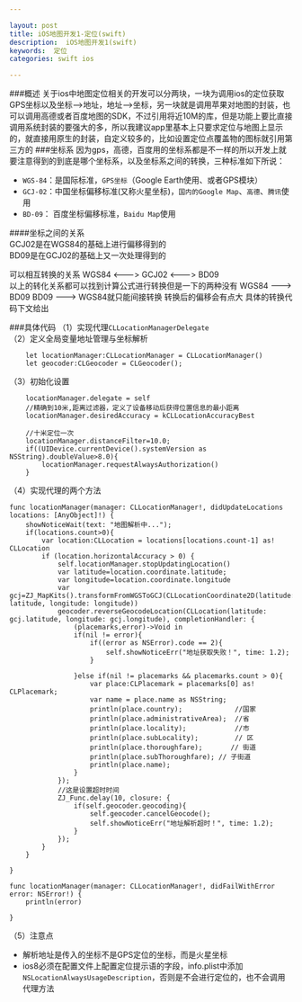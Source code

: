 ```yaml
---

layout: post
title: iOS地图开发1-定位(swift)
description:  iOS地图开发1(swift)
keywords:  定位
categories: swift ios

---
```


###概述
关于ios中地图定位相关的开发可以分两块，一块为调用ios的定位获取GPS坐标以及坐标-->地址，地址-->坐标，另一块就是调用苹果对地图的封装，也可以调用高德或者百度地图的SDK，不过引用将近10M的库，但是功能上要比直接调用系统封装的要强大的多，所以我建议app里基本上只要求定位与地图上显示的，就直接用原生的封装，自定义较多的，比如设置定位点覆盖物的图标就引用第三方的
###坐标系
因为gps，高德，百度用的坐标系都是不一样的所以开发上就要注意得到的到底是哪个坐标系，以及坐标系之间的转换，三种标准如下所说：

+ `WGS-84`：是国际标准，`GPS坐标`（Google Earth使用、或者GPS模块）
+ `GCJ-02`：中国坐标偏移标准(又称火星坐标)，`国内的Google Map`、`高德`、`腾讯`使用
+ `BD-09`： 百度坐标偏移标准，`Baidu Map`使用

####坐标之间的关系  
GCJ02是在WGS84的基础上进行偏移得到的  
BD09是在GCJ02的基础上又一次处理得到的

可以相互转换的关系
WGS84 <---> GCJ02 <---> BD09  
以上的转化关系都可以找到计算公式进行转换但是一下的两种没有
WGS84 ---> BD09   BD09 ---> WGS84就只能间接转换 转换后的偏移会有点大
具体的转换代码下文给出

###具体代码
（1）实现代理`CLLocationManagerDelegate`    
（2）定义全局变量地址管理与坐标解析  

        let locationManager:CLLocationManager = CLLocationManager()
        let geocoder:CLGeocoder = CLGeocoder();
        
（3）初始化设置

        locationManager.delegate = self
        //精确到10米,距离过滤器，定义了设备移动后获得位置信息的最小距离
        locationManager.desiredAccuracy = kCLLocationAccuracyBest
        
        //十米定位一次
        locationManager.distanceFilter=10.0;
        if((UIDevice.currentDevice().systemVersion as NSString).doubleValue>8.0){
            locationManager.requestAlwaysAuthorization()
        }
（4）实现代理的两个方法

    func locationManager(manager: CLLocationManager!, didUpdateLocations locations: [AnyObject]!) {
        showNoticeWait(text: "地图解析中...");
        if(locations.count>0){
            var location:CLLocation = locations[locations.count-1] as! CLLocation
            if (location.horizontalAccuracy > 0) {
                self.locationManager.stopUpdatingLocation()
                var latitude=location.coordinate.latitude;
                var longitude=location.coordinate.longitude
                var gcj=ZJ_MapKits().transformFromWGSToGCJ(CLLocationCoordinate2D(latitude: latitude, longitude: longitude))
                geocoder.reverseGeocodeLocation(CLLocation(latitude: gcj.latitude, longitude: gcj.longitude), completionHandler: {
                    (placemarks,error)->Void in
                    if(nil != error){
                        if((error as NSError).code == 2){
                            self.showNoticeErr("地址获取失败！", time: 1.2);
                        }
                        
                    }else if(nil != placemarks && placemarks.count > 0){
                        var place:CLPlacemark = placemarks[0] as! CLPlacemark;
                        var name = place.name as NSString;
                        println(place.country);             //国家
                        println(place.administrativeArea);  //省
                        println(place.locality);            //市
                        println(place.subLocality);         // 区
                        println(place.thoroughfare);       // 街道
                        println(place.subThoroughfare); // 子街道
                        println(place.name);
                    }
                });
                //这是设置超时时间
                ZJ_Func.delay(10, closure: {
                    if(self.geocoder.geocoding){
                        self.geocoder.cancelGeocode();
                        self.showNoticeErr("地址解析超时！", time: 1.2);
                    }
                });
            }
        }
        
    }
    
    func locationManager(manager: CLLocationManager!, didFailWithError error: NSError!) {
        println(error)
        
    }
    
（5）注意点  

+  解析地址是传入的坐标不是GPS定位的坐标，而是火星坐标
+  ios8必须在配置文件上配置定位提示语的字段，info.plist中添加`NSLocationAlwaysUsageDescription`，否则是不会进行定位的，也不会调用代理方法




